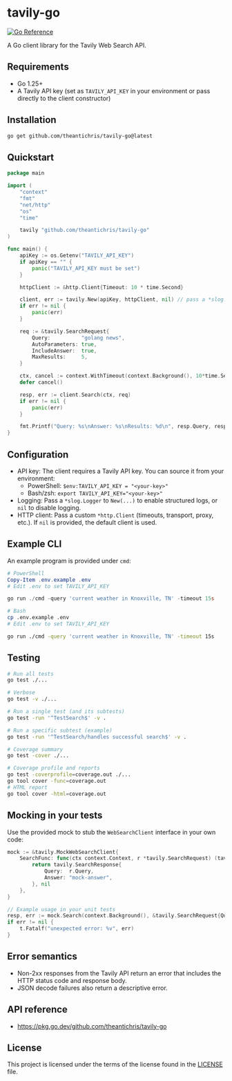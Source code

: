 # tavily-go

[![Go Reference](https://pkg.go.dev/badge/github.com/theantichris/tavily-go.svg)](https://pkg.go.dev/github.com/theantichris/tavily-go)

A Go client library for the Tavily Web Search API.

## Requirements

- Go 1.25+
- A Tavily API key (set as `TAVILY_API_KEY` in your environment or pass directly to the client constructor)

## Installation

```sh
go get github.com/theantichris/tavily-go@latest
```

## Quickstart

```go
package main

import (
    "context"
    "fmt"
    "net/http"
    "os"
    "time"

    tavily "github.com/theantichris/tavily-go"
)

func main() {
    apiKey := os.Getenv("TAVILY_API_KEY")
    if apiKey == "" {
        panic("TAVILY_API_KEY must be set")
    }

    httpClient := &http.Client{Timeout: 10 * time.Second}

    client, err := tavily.New(apiKey, httpClient, nil) // pass a *slog.Logger instead of nil to enable structured logging
    if err != nil {
        panic(err)
    }

    req := &tavily.SearchRequest{
        Query:          "golang news",
        AutoParameters: true,
        IncludeAnswer:  true,
        MaxResults:     5,
    }

    ctx, cancel := context.WithTimeout(context.Background(), 10*time.Second)
    defer cancel()

    resp, err := client.Search(ctx, req)
    if err != nil {
        panic(err)
    }

    fmt.Printf("Query: %s\nAnswer: %s\nResults: %d\n", resp.Query, resp.Answer, len(resp.Results))
}
```

## Configuration

- API key: The client requires a Tavily API key. You can source it from your environment:
  - PowerShell: `$env:TAVILY_API_KEY = "<your-key>"`
  - Bash/zsh: `export TAVILY_API_KEY="<your-key>"`
- Logging: Pass a `*slog.Logger` to `New(...)` to enable structured logs, or `nil` to disable logging.
- HTTP client: Pass a custom `*http.Client` (timeouts, transport, proxy, etc.). If `nil` is provided, the default client is used.

## Example CLI

An example program is provided under `cmd`:

```powershell
# PowerShell
Copy-Item .env.example .env
# Edit .env to set TAVILY_API_KEY

go run ./cmd -query 'current weather in Knoxville, TN' -timeout 15s
```

```bash
# Bash
cp .env.example .env
# Edit .env to set TAVILY_API_KEY

go run ./cmd -query 'current weather in Knoxville, TN' -timeout 15s
```

## Testing

```sh
# Run all tests
go test ./...

# Verbose
go test -v ./...

# Run a single test (and its subtests)
go test -run '^TestSearch$' -v .

# Run a specific subtest (example)
go test -run '^TestSearch/handles successful search$' -v .

# Coverage summary
go test -cover ./...

# Coverage profile and reports
go test -coverprofile=coverage.out ./...
go tool cover -func=coverage.out
# HTML report
go tool cover -html=coverage.out
```

## Mocking in your tests

Use the provided mock to stub the `WebSearchClient` interface in your own code:

```go
mock := &tavily.MockWebSearchClient{
    SearchFunc: func(ctx context.Context, r *tavily.SearchRequest) (tavily.SearchResponse, error) {
        return tavily.SearchResponse{
            Query:  r.Query,
            Answer: "mock-answer",
        }, nil
    },
}

// Example usage in your unit tests
resp, err := mock.Search(context.Background(), &tavily.SearchRequest{Query: "test"})
if err != nil {
    t.Fatalf("unexpected error: %v", err)
}
```

## Error semantics

- Non-2xx responses from the Tavily API return an error that includes the HTTP status code and response body.
- JSON decode failures also return a descriptive error.

## API reference

- <https://pkg.go.dev/github.com/theantichris/tavily-go>

## License

This project is licensed under the terms of the license found in the [LICENSE](./LICENSE) file.
